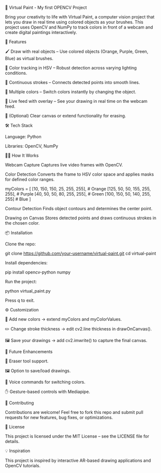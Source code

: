 🎨 Virtual Paint - My first OPENCV Project

Bring your creativity to life with Virtual Paint, a computer vision project that lets you draw in real time using colored objects as your brushes.
This project uses OpenCV and NumPy to track colors in front of a webcam and create digital paintings interactively.

🚀 Features

🖌️ Draw with real objects – Use colored objects (Orange, Purple, Green, Blue) as virtual brushes.

🎯 Color tracking in HSV – Robust detection across varying lighting conditions.

🔗 Continuous strokes – Connects detected points into smooth lines.

🎨 Multiple colors – Switch colors instantly by changing the object.

🔄 Live feed with overlay – See your drawing in real time on the webcam feed.

🧹 (Optional) Clear canvas or extend functionality for erasing.

🛠️ Tech Stack

Language: Python

Libraries: OpenCV, NumPy


🧑‍💻 How It Works

Webcam Capture
Captures live video frames with OpenCV.

Color Detection
Converts the frame to HSV color space and applies masks for defined color ranges.

myColors = [
    [10, 150, 150, 25, 255, 255],   # Orange
    [125, 50, 50, 155, 255, 255],  # Purple
    [40, 50, 50, 80, 255, 255],    # Green
    [100, 150, 50, 140, 255, 255]  # Blue
]


Contour Detection
Finds object contours and determines the center point.

Drawing on Canvas
Stores detected points and draws continuous strokes in the chosen color.

📦 Installation

Clone the repo:

git clone https://github.com/your-username/virtual-paint.git
cd virtual-paint


Install dependencies:

pip install opencv-python numpy


Run the project:

python virtual_paint.py


Press q to exit.

⚙️ Customization

🎨 Add new colors → extend myColors and myColorValues.

✏️ Change stroke thickness → edit cv2.line thickness in drawOnCanvas().

🖼️ Save your drawings → add cv2.imwrite() to capture the final canvas.

🔮 Future Enhancements

🧹 Eraser tool support.

🖼️ Option to save/load drawings.

🎤 Voice commands for switching colors.

✋ Gesture-based controls with Mediapipe.

🤝 Contributing

Contributions are welcome!
Feel free to fork this repo and submit pull requests for new features, bug fixes, or optimizations.

📜 License

This project is licensed under the MIT License – see the LICENSE
 file for details.

💡 Inspiration

This project is inspired by interactive AR-based drawing applications and OpenCV tutorials. 
